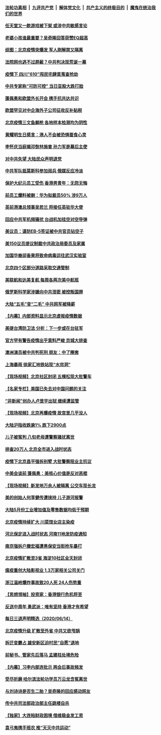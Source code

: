 

####  [法轮功真相](../../../../basic/blob/master/README.md?t=06160731) &nbsp;|&nbsp; [九评共产党](../../../../9ping.md/blob/master/README.md?t=06160731) &nbsp;|&nbsp; [解体党文化](../../../../jtdwh.md/blob/master/README.md?t=06160731)  &nbsp;|&nbsp; [共产主义的终极目的](../../../../gczydzjmd.md/blob/master/README.md?t=06160731) &nbsp;|&nbsp; [魔鬼在统治我们的世界](../../../../mgztzwmdsj.md/blob/master/README.md?t=06160731) 

#### [任天堂又一款游戏被下架 或涉中共敏感言论](../pages/nsc413/n12187964.md?t=06160731) 

#### [老婆小孩谁最重要？吴奇隆回答获赞EQ超高](../pages/nsc413/n12187794.md?t=06160731) 

#### [组图：北京疫情突爆发 军人刚解禁又隔离](../pages/nsc413/n12187280.md?t=06160731) 

#### [法院网也逃不过屏蔽？中共判决现荒诞一幕](../pages/nsc413/n12188031.md?t=06160731) 

#### [疫情下 四川“610”闯民宅肆意蒐查抢劫](../pages/nsc413/n12186703.md?t=06160731) 

#### [中共专家称“可防可控” 当日亚股大跌打脸](../pages/nsc413/n12187783.md?t=06160731) 

#### [蓬佩奥和欧盟外长开会 携手抗共达共识](../pages/nsc413/n12187801.md?t=06160731) 

#### [欧盟罕见对中企海外子公司征收反补贴税](../pages/nsc413/n12187790.md?t=06160731) 

#### [北京疫情三文鱼躺枪 各地样本检测均为阴性](../pages/nsc413/n12187647.md?t=06160731) 

#### [黄耀明生日感言：港人不会被恐惧蚕食心灵](../pages/nsc413/n12187605.md?t=06160731) 

#### [李怀庆当庭揭邓恢林施害 孙力军是幕后主使](../pages/nsc413/n12187721.md?t=06160731) 

#### [对中共失望 大陆民众声明退党](../pages/nsc413/n12187315.md?t=06160731) 

#### [中共军队抵莫斯科参加阅兵 俄媒反应冷淡](../pages/nsc413/n12187691.md?t=06160731) 

#### [保护大纪元员工受伤 香港男青年：无怨无悔](../pages/nsc413/n12187630.md?t=06160731) 

#### [前员工爆料被删：华为拟裁员50% 涉9万人](../pages/nsc413/n12187464.md?t=06160731) 

#### [英前港澳总领事吴若兰 将接任英驻华大使](../pages/nsc413/n12187665.md?t=06160731) 

#### [回应中共军机频骚扰 台战机加挂空对空导弹](../pages/nsc413/n12187528.md?t=06160731) 

#### [美议员：谨防EB-5签证被中共官员钻空子](../pages/nsc413/n12187613.md?t=06160731) 

#### [美150议员提议制裁中共政治局委员及家属](../pages/nsc413/n12187376.md?t=06160731) 

#### [加国华裔邱香果将致命病毒运往武汉实验室](../pages/nsc413/n12186268.md?t=06160731) 

#### [北京四个区部分道路采取交通管制](../pages/nsc413/n12187449.md?t=06160731) 

#### [美联航和达美复航 每周各两次美中航班](../pages/nsc413/n12187419.md?t=06160731) 

#### [俄罗斯科学家涉嫌向中共泄密 被控叛国罪](../pages/nsc413/n12187303.md?t=06160731) 

#### [大陆“五毛”变“二毛” 中共网军被降薪](../pages/nsc413/n12187232.md?t=06160731) 

#### [【内幕】内部资料显示北京虚报疫情数据](../pages/nsc413/n12187160.md?t=06160731) 

#### [美提台湾防卫法 分析：下一步或在台驻军](../pages/nsc413/n12186960.md?t=06160731) 

#### [官方罕有警告疫情出乎意料严峻 京城大排查](../pages/nsc413/n12187185.md?t=06160731) 

#### [澳洲演员被中共判死刑 朋友：中了圈套](../pages/nsc413/n12187174.md?t=06160731) 

#### [上海暴雨 徐家汇地铁站现“水帘洞”](../pages/nsc413/n12187121.md?t=06160731) 

#### [【现场视频】北京社区封闭 五棵松现大批警车](../pages/nsc413/n12186852.md?t=06160731) 

#### [【名家专栏】美国已失去对中国问题的关注](../pages/nsc413/n12176686.md?t=06160731) 

#### [“非新闻”创办人卢昱宇出狱 继续遭监管](../pages/nsc413/n12186885.md?t=06160731) 

#### [【现场视频】北京再爆疫情 故宫里几乎没人](../pages/nsc413/n12186799.md?t=06160731) 

#### [大陆沪指收跌逾1% 跌下2900点](../pages/nsc413/n12186739.md?t=06160731) 

#### [儿子被冤判 八旬老母遭警察骚扰离世](../pages/nsc413/n12184666.md?t=06160731) 

#### [排查20万人 北京全市进入战时状态](../pages/nsc413/n12186814.md?t=06160731) 


#### [疫情下北京昌平强拆别墅 大批警察阻业主抗议](../pages/nsc413/n12186658.md?t=06160731) 

#### [中美会谈前 蓬佩奥：美核心价值是反对恶棍](../pages/nsc413/n12186712.md?t=06160731) 

#### [【现场视频】新发地万余人被隔离 公交车现长龙](../pages/nsc413/n12186741.md?t=06160731) 

#### [美的创始人何享健传遭挟持 儿子游河报警](../pages/nsc413/n12185681.md?t=06160731) 

#### [大陆5月份工业增加值及零售数据均低于预期](../pages/nsc413/n12186119.md?t=06160731) 

#### [北京疫情持续扩大 川菜馆女店主染疫](../pages/nsc413/n12186205.md?t=06160731) 

#### [河北保定进入战时状态 河南11地发防疫通知](../pages/nsc413/n12186098.md?t=06160731) 

#### [南京强拆户滕宏福遭黑保安当街抢车暴打](../pages/nsc413/n12185995.md?t=06160731) 

#### [北京疫情扩散至3省 海淀10社区全天封闭](../pages/nsc413/n12186008.md?t=06160731) 

#### [瘟疫重创大陆影视业 1.3万家相关公司关门](../pages/nsc413/n12185567.md?t=06160731) 

#### [浙江温岭爆炸事故致20人死 24人伤势重](../pages/nsc413/n12185918.md?t=06160731) 

#### [【思想领袖】投资家：香港银行危机将至](../pages/nsc413/n12115486.md?t=06160731) 

#### [反送中周年 勇武派：唯有坚持 香港才有希望](../pages/nsc413/n12185743.md?t=06160731) 

#### [每日三退声明精选（2020/06/14）](../pages/nsc413/n12185854.md?t=06160731) 

#### [北京疫情升级 扩散至外省 中共又欲甩锅](../pages/nsc413/n12185523.md?t=06160731) 

#### [拆迁变霸占 雄安新区迫村民“自愿”退地](../pages/nsc413/n12185461.md?t=06160731) 

#### [前秘书、管家先后落马 孟建柱处境危险](../pages/nsc413/n12185182.md?t=06160731) 

#### [【内幕】习李内部连批示 两会后事故频发](../pages/nsc413/n12185390.md?t=06160731) 

#### [受尽折磨 哈尔滨法轮功学员万云龙含冤离世](../pages/nsc413/n12180330.md?t=06160731) 

#### [与刘诗诗是否生二胎？吴奇隆的回应感动网友](../pages/nsc413/n12185206.md?t=06160731) 

#### [传中共司法部政治部主任跳楼自杀](../pages/nsc413/n12185535.md?t=06160731) 

#### [【独家】大连陷财政困境 借维稳金发工资](../pages/nsc413/n12176199.md?t=06160731) 

#### [袁弓夷携手班农 推“天灭中共运动”](../pages/nsc413/n12185396.md?t=06160731) 

